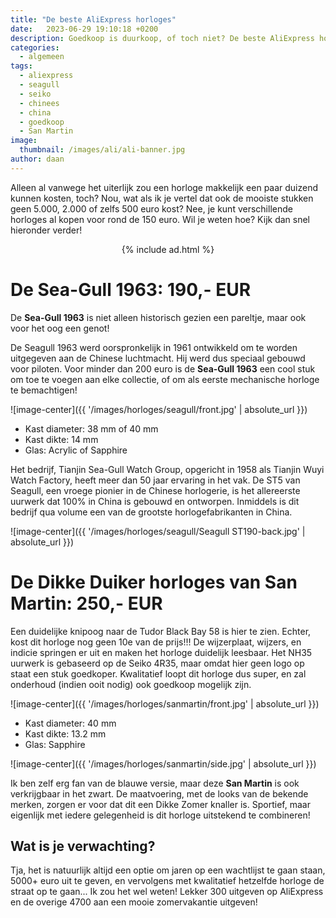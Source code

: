 ```yaml
---
title: "De beste AliExpress horloges"
date:   2023-06-29 19:10:18 +0200
description: Goedkoop is duurkoop, of toch niet? De beste AliExpress horloges vind je hier.
categories:
  - algemeen
tags:
  - aliexpress
  - seagull
  - seiko
  - chinees
  - china
  - goedkoop
  - San Martin
image: 
  thumbnail: /images/ali/ali-banner.jpg
author: daan
---
```

Alleen al vanwege het uiterlijk zou een horloge makkelijk een paar duizend kunnen kosten, toch? Nou, wat als ik je vertel dat ook de mooiste stukken geen 5.000, 2.000 of zelfs 500 euro kost? Nee, je kunt verschillende horloges al kopen voor rond de 150 euro. Wil je weten hoe? Kijk dan snel hieronder verder!

<center>
  {% include ad.html %}
</center>

# De Sea-Gull 1963: 190,- EUR

De **Sea-Gull 1963** is niet alleen historisch gezien een pareltje, maar ook voor het oog een genot! 

De Seagull 1963 werd oorspronkelijk in 1961 ontwikkeld om te worden uitgegeven aan de Chinese luchtmacht. Hij werd dus speciaal gebouwd voor piloten. Voor minder dan 200 euro is de **Sea-Gull 1963** een cool stuk om toe te voegen aan elke collectie, of om als eerste mechanische horloge te bemachtigen!

![image-center]({{ '/images/horloges/seagull/front.jpg' | absolute_url }})

- Kast diameter: 38 mm of 40 mm
- Kast dikte: 14 mm
- Glas: Acrylic of Sapphire

Het bedrijf, Tianjin Sea-Gull Watch Group, opgericht in 1958 als Tianjin Wuyi Watch Factory, heeft meer dan 50 jaar ervaring in het vak. De ST5 van Seagull, een vroege pionier in de Chinese horlogerie, is het allereerste uurwerk dat 100% in China is gebouwd en ontworpen. Inmiddels is dit bedrijf qua volume een van de grootste horlogefabrikanten in China.

![image-center]({{ '/images/horloges/seagull/Seagull ST190-back.jpg' | absolute_url }})

# De Dikke Duiker horloges van San Martin: 250,- EUR

Een duidelijke knipoog naar de Tudor Black Bay 58 is hier te zien. Echter, kost dit horloge nog geen 10e van de prijs!!! De wijzerplaat, wijzers, en indicie springen er uit en maken het horloge duidelijk leesbaar. Het NH35 uurwerk is gebaseerd op de Seiko 4R35, maar omdat hier geen logo op staat een stuk goedkoper. Kwalitatief loopt dit horloge dus super, en zal onderhoud (indien ooit nodig) ook goedkoop mogelijk zijn.

![image-center]({{ '/images/horloges/sanmartin/front.jpg' | absolute_url }})

- Kast diameter: 40 mm
- Kast dikte: 13.2 mm
- Glas: Sapphire

![image-center]({{ '/images/horloges/sanmartin/side.jpg' | absolute_url }})

Ik ben zelf erg fan van de blauwe versie, maar deze **San Martin** is ook verkrijgbaar in het zwart. De maatvoering, met de looks van de bekende merken, zorgen er voor dat dit een Dikke Zomer knaller is. Sportief, maar eigenlijk met iedere gelegenheid is dit horloge uitstekend te combineren!

## Wat is je verwachting?
Tja, het is natuurlijk altijd een optie om jaren op een wachtlijst te gaan staan, 5000+ euro uit te geven, en vervolgens met kwalitatief hetzelfde horloge de straat op te gaan... Ik zou het wel weten! Lekker 300 uitgeven op AliExpress en de overige 4700 aan een mooie zomervakantie uitgeven!
